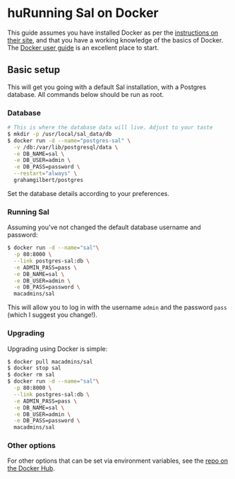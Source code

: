 huRunning Sal on Docker
================

This guide assumes you have installed Docker as per the [instructions on their site](https://docs.docker.com/installation/#installation), and that you have a working knowledge of the basics of Docker. The [Docker user guide](https://docs.docker.com/userguide/) is an excellent place to start.

## Basic setup

This will get you going with a default Sal installation, with a Postgres database. All commands below should be run as root.

### Database

``` bash
# This is where the database data will live. Adjust to your taste
$ mkdir -p /usr/local/sal_data/db
$ docker run -d --name="postgres-sal" \
  -v /db:/var/lib/postgresql/data \
  -e DB_NAME=sal \
  -e DB_USER=admin \
  -e DB_PASS=password \
  --restart="always" \
  grahamgilbert/postgres
```

Set the database details according to your preferences.

### Running Sal

Assuming you've not changed the default database username and password:

``` bash
$ docker run -d --name="sal"\
  -p 80:8000 \
  --link postgres-sal:db \
  -e ADMIN_PASS=pass \
  -e DB_NAME=sal \
  -e DB_USER=admin \
  -e DB_PASS=password \
  macadmins/sal
  ```
  
This will allow you to log in with the username ``admin`` and the password ``pass`` (which I suggest you change!).

### Upgrading

Upgrading using Docker is simple:

``` bash
$ docker pull macadmins/sal  
$ docker stop sal  
$ docker rm sal  
$ docker run -d --name="sal"\
  -p 80:8000 \
  --link postgres-sal:db \
  -e ADMIN_PASS=pass \
  -e DB_NAME=sal \
  -e DB_USER=admin \
  -e DB_PASS=password \
  macadmins/sal
  ```
  
### Other options
  
For other options that can be set via environment variables, see the [repo on the Docker Hub](https://registry.hub.docker.com/u/macadmins/sal/).
